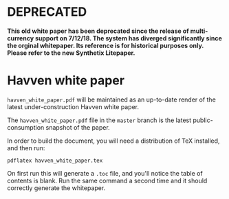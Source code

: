 # DEPRECATED

__This old white paper has been deprecated since the release of multi-currency support on 7/12/18. The system has diverged significantly since the orginal whitepaper. Its reference is for historical purposes only. Please refer to the new Synthetix Litepaper.__

# Havven white paper

`havven_white_paper.pdf` will be maintained as an up-to-date render of the latest under-construction Havven white paper.

The `havven_white_paper.pdf` file in the `master` branch is the latest public-consumption snapshot of the paper.

In order to build the document, you will need a distribution of TeX installed, and then run:

```pdflatex havven_white_paper.tex```

On first run this will generate a `.toc` file, and you'll notice the table of contents is blank. Run the same command a second time and it should correctly generate the whitepaper.
